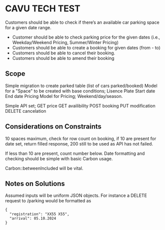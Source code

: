 # CAVU TECH TEST
Customers should be able to check if there’s an available car parking space for a given date range.
- Customer should be able to check parking price for the given dates (i.e.,
Weekday/Weekend Pricing, Summer/Winter Pricing)
- Customers should be able to create a booking for given dates (from - to)
- Customers should be able to cancel their booking.
- Customers should be able to amend their booking

## Scope

Simple migration to create parked table (list of cars parked/booked)
Model for a "Space" to be created with base conditions;
Lisence Plate
Start date
End date
Pricing
Model for Pricing;
Weekend/day/season.

Simple API set;
GET price
GET availibility
POST booking
PUT modification
DELETE cancelation

## Considerations on Constraints

10 spaces maximum, check for row count on booking, if 10 are present for date set, return filled response, 200 still to be used as API has not failed.

If less than 10 are present, count number below.
Date formatting and checking should be simple with basic Carbon usage.

Carbon::betweenIncluded will be vital.

## Notes on Solutions

Assumed inputs will be uniform JSON objects. For instance a DELETE request to /parking would be formatted as

```
{
  "registration": "XX55 X55",
  "arrival": 05.10.2024
}

```